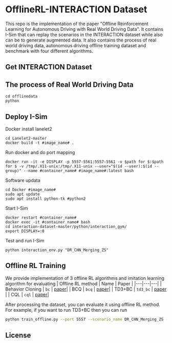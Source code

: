 # OfflineRL-INTERACTION Dataset
This repo is the implementation of the paper "Offline Reinforcement Learning for Autonomous Driving with Real World Driving Data". It contains I-Sim that can replay the scenarios in the INTERACTION dataset while also can be to generate augmented data. It also contains the process of real world driving data,  autonomous driving offline training dataset and benchmark with four different algorithms.

## Get INTERACTION Dataset


## The process of Real World Driving Data

```shell
cd offlinedata
python 
```


## Deploy I-Sim
Docker install lanelet2

```shell
cd Lanelet2-master
docker build -t #image_name# .
```

Run docker and do port mapping
```shell
docker run -it -e DISPLAY -p 5557-5561:5557-5561 -v $path for $:$path for $ -v /tmp/.X11-unix:/tmp/.X11-unix --user="$(id --user):$(id --group)" --name #container_name# #image_name#:latest bash
```

Software updata

```shell
cd Docker #image_name#
sudo apt update
sudo apt install python-tk #python2
```

Start I-Sim
```shell
docker restart #container_name#
docker exec -it #container_name# bash
cd interaction-dataset-master/python/interaction_gym/
export DISPLAY=:0
```

Test and run I-Sim
```shell
python interaction_env.py "DR_CHN_Merging_ZS"
```



## Offline RL Training
We provide implementation of 3 offline RL algorithms and imitation learning algorithm for evaluating
| Offline RL method | Name | Paper |
|---|---|---|
| Behavior Cloning | `bc` |  [paper](https://proceedings.neurips.cc/paper/1988/file/812b4ba287f5ee0bc9d43bbf5bbe87fb-Paper.pdf)|
| BCQ | `bcq` | [paper](https://arxiv.org/abs/1812.02900.pdf)|
| TD3+BC | `td3_bc` | [paper](https://arxiv.org/pdf/2106.06860.pdf) |
| CQL | `cql` |  [paper](https://arxiv.org/pdf/2006.04779.pdf)|

After processing the dataset, you can evaluate it using offline RL method. For example, if you want to run TD3+BC then you can run
```sh
python train_offline.py --port 5557 --scenario_name DR_CHN_Merging_ZS --alog_name TD3_BC --buffer_name CHN_human_expert_0
```

## License


